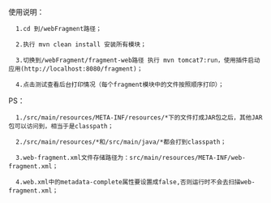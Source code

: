使用说明：

      1.cd 到/webFragment路径；
  
      2.执行 mvn clean install 安装所有模块；
  
      3.切换到/webFragment/fragment-web路径 执行 mvn tomcat7:run，使用插件启动应用(http://localhost:8080/fragment)；
  
      4.点击测试查看后台打印情况（每个fragment模块中的文件按照顺序打印）；
  
PS：

      1./src/main/resources/META-INF/resources/*下的文件打成JAR包之后，其他JAR包可以访问到，相当于是classpath；
  
      2./src/main/resources/*和/src/main/java/*都会打到classpath；
  
      3.web-fragment.xml文件存储路径为：src/main/resources/META-INF/web-fragment.xml；
  
      4.web.xml中的metadata-complete属性要设置成false,否则运行时不会去扫描web-fragment.xml；
  

